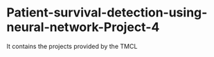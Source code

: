 # Patient-survival-detection-using-neural-network-Project-4
It contains the projects provided by the TMCL
